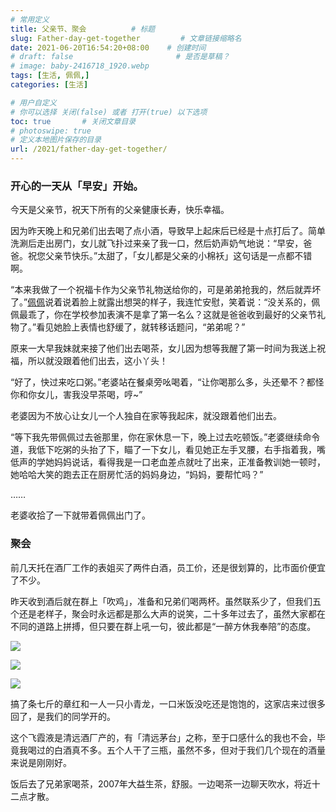 ```yaml
---
# 常用定义
title: 父亲节、聚会          # 标题
slug: Father-day-get-together         # 文章链接缩略名
date: 2021-06-20T16:54:20+08:00    # 创建时间
# draft: false                       # 是否是草稿？
# image: baby-2416718_1920.webp
tags: [生活, 佩佩,]
categories: [生活]

# 用户自定义
# 你可以选择 关闭(false) 或者 打开(true) 以下选项
toc: true       # 关闭文章目录
# photoswipe: true
# 定义本地图片保存的目录
url: /2021/father-day-get-together/
---
```


### 开心的一天从「早安」开始。

今天是父亲节，祝天下所有的父亲健康长寿，快乐幸福。

因为昨天晚上和兄弟们出去喝了点小酒，导致早上起床后已经是十点打后了。简单洗涮后走出房门，女儿就飞扑过来亲了我一口，然后奶声奶气地说：“早安，爸爸。祝您父亲节快乐。”太甜了，「女儿都是父亲的小棉袄」这句话是一点都不错啊。

“本来我做了一个祝福卡作为父亲节礼物送给你的，可是弟弟抢我的，然后就弄坏了。”[佩佩](tags/佩佩.md)说着说着脸上就露出想哭的样子，我连忙安慰，笑着说：“没关系的，佩佩最乖了，你在学校参加表演不是拿了第一名么？这就是爸爸收到最好的父亲节礼物了。”看见她脸上表情也舒缓了，就转移话题问，“弟弟呢？”

原来一大早我妹就来接了他们出去喝茶，女儿因为想等我醒了第一时间为我送上祝福，所以就没跟着他们出去，这小丫头！

“好了，快过来吃口粥。”老婆站在餐桌旁吆喝着，“让你喝那么多，头还晕不？都怪你和你女儿，害我没早茶喝，哼~”

老婆因为不放心让女儿一个人独自在家等我起床，就没跟着他们出去。

“等下我先带佩佩过去爸那里，你在家休息一下，晚上过去吃顿饭。”老婆继续命令道，我低下吃粥的头抬了下，瞄了一下女儿，看见她正左手叉腰，右手指着我，嘴低声的学她妈妈说话，看得我是一口老血差点就吐了出来，正准备教训她一顿时，她哈哈大笑的跑去正在厨房忙活的妈妈身边，“妈妈，要帮忙吗？”

……

老婆收拾了一下就带着佩佩出门了。

### 聚会

前几天托在酒厂工作的表姐买了两件白酒，员工价，还是很划算的，比市面价便宜了不少。

昨天收到酒后就在群上「吹鸡」，准备和兄弟们喝两杯。虽然联系少了，但我们五个还是老样子，聚会时永远都是那么大声的说笑，二十多年过去了，虽然大家都在不同的道路上拼搏，但只要在群上吼一句，彼此都是“一醉方休我奉陪”的态度。

![](https://sdn.qylao.com/laomai/2023/02/27/163fc353f56f3c-1.webp)

![](https://sdn.qylao.com/laomai/2023/02/27/163fc353f60351-1.webp)

![](https://sdn.qylao.com/laomai/2023/02/27/163fc353f68458-1.webp)

搞了条七斤的章红和一人一只小青龙，一口米饭没吃还是饱饱的，这家店来过很多回了，是我们的同学开的。

这个飞霞液是清远酒厂产的，有「清远茅台」之称，至于口感什么的我也不会，毕竟我喝过的白酒真不多。五个人干了三瓶，虽然不多，但对于我们几个现在的酒量来说是刚刚好。

饭后去了兄弟家喝茶，2007年大益生茶，舒服。一边喝茶一边聊天吹水，将近十二点才散。
